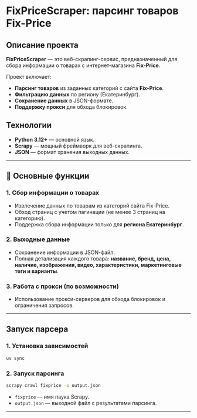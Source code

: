 
# **FixPriceScraper: парсинг товаров Fix-Price**

## **Описание проекта**
**FixPriceScraper** — это веб-скрапинг-сервис, предназначенный для сбора информации о товарах с интернет-магазина **Fix-Price**.  

Проект включает:
- **Парсинг товаров** из заданных категорий с сайта **Fix-Price**.
- **Фильтрацию данных** по региону (Екатеринбург).
- **Сохранение данных** в JSON-формате.
- **Поддержку прокси** для обхода блокировок.

## **Технологии**
- **Python 3.12+** — основной язык.
- **Scrapy** — мощный фреймворк для веб-скрапинга.
- **JSON** — формат хранения выходных данных.

---

## **🔹 Основные функции**
### 1. **Сбор информации о товарах**
- Извлечение данных по товарам из категорий сайта Fix-Price.
- Обход страниц с учетом пагинации (не менее 3 страниц на категорию).
- Поддержка сбора информации только для **региона Екатеринбург**.

### 2. **Выходные данные**
- Сохранение информации в JSON-файл.
- Полная детализация каждого товара: **название, бренд, цена, наличие, изображения, видео, характеристики, маркетинговые теги и варианты**.

### 3. **Работа с прокси (по возможности)**
- Использование прокси-серверов для обхода блокировок и ограничения запросов.

---

## **Запуск парсера**
### **1. Установка зависимостей**
```bash
uv sync 
```

### **2. Запуск парсинга**
```bash
scrapy crawl fixprice -o output.json
```
- `fixprice` — имя паука Scrapy.
- `output.json` — выходной файл с результатами парсинга.

---
